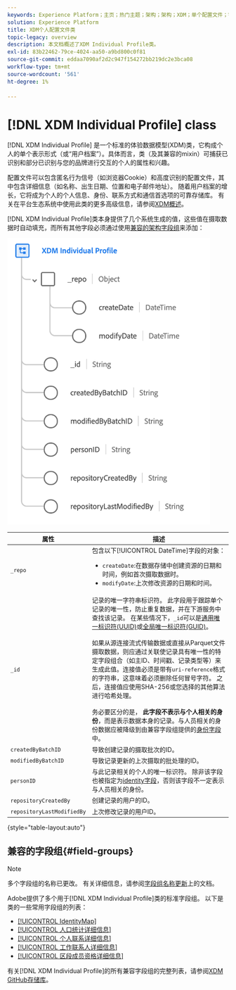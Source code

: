 ```yaml
---
keywords: Experience Platform；主页；热门主题；架构；架构；XDM；单个配置文件；字段；架构；架构；标识映射；标识映射；架构设计；映射；并集架构；并集架构
solution: Experience Platform
title: XDM个人配置文件类
topic-legacy: overview
description: 本文档概述了XDM Individual Profile类。
exl-id: 83b22462-79ce-4024-aa50-a9bd800c0f81
source-git-commit: eddaa7090af2d2c947f154272bb219dc2e3bca08
workflow-type: tm+mt
source-wordcount: '561'
ht-degree: 1%

---
```


# [!DNL XDM Individual Profile] class

[!DNL XDM Individual Profile] 是一个标准的体验数据模型(XDM)类，它构成个人的单个表示形式（或“用户档案”）。具体而言，类（及其兼容的mixin）可捕获已识别和部分已识别与您的品牌进行交互的个人的属性和兴趣。

配置文件可以包含匿名行为信号（如浏览器Cookie）和高度识别的配置文件，其中包含详细信息（如名称、出生日期、位置和电子邮件地址）。 随着用户档案的增长，它将成为个人的个人信息、身份、联系方式和通信首选项的可靠存储库。 有关在平台生态系统中使用此类的更多高级信息，请参阅[XDM概述](../home.md#data-behaviors)。

[!DNL XDM Individual Profile]类本身提供了几个系统生成的值，这些值在摄取数据时自动填充，而所有其他字段必须通过使用[兼容的架构字段组](#field-groups)来添加：

![](../images/classes/individual-profile.png)

| 属性 | 描述 |
| --- | --- |
| `_repo` | 包含以下[!UICONTROL DateTime]字段的对象： <ul><li>`createDate`:在数据存储中创建资源的日期和时间，例如首次摄取数据时。</li><li>`modifyDate`:上次修改资源的日期和时间。</li></ul> |
| `_id` | 记录的唯一字符串标识符。 此字段用于跟踪单个记录的唯一性，防止重复数据，并在下游服务中查找该记录。 在某些情况下，`_id`可以是[通用唯一标识符(UUID)](https://tools.ietf.org/html/rfc4122)或[全局唯一标识符(GUID)](https://docs.microsoft.com/en-us/dotnet/api/system.guid?view=net-5.0)。<br><br>如果从源连接流式传输数据或直接从Parquet文件摄取数据，则应通过关联使记录具有唯一性的特定字段组合（如主ID、时间戳、记录类型等）来生成此值。连接值必须是带有`uri-reference`格式的字符串，这意味着必须删除任何冒号字符。 之后，连接值应使用SHA-256或您选择的其他算法进行哈希处理。<br><br>务必要区分的是， **此字段不表示与个人相关的身份**，而是表示数据本身的记录。与人员相关的身份数据应被降级到由兼容字段组提供的[身份字段](../schema/composition.md#identity)中。 |
| `createdByBatchID` | 导致创建记录的摄取批次的ID。 |
| `modifiedByBatchID` | 导致记录更新的上次摄取的批处理的ID。 |
| `personID` | 与此记录相关的个人的唯一标识符。 除非该字段也被指定为[identity字段](../schema/composition.md#identity)，否则该字段不一定表示与人员相关的身份。 |
| `repositoryCreatedBy` | 创建记录的用户的ID。 |
| `repositoryLastModifiedBy` | 上次修改记录的用户ID。 |

{style=&quot;table-layout:auto&quot;}

## 兼容的字段组{#field-groups}

>[!NOTE]
>
>多个字段组的名称已更改。 有关详细信息，请参阅[字段组名称更新](../field-groups/name-updates.md)上的文档。

Adobe提供了多个用于[!DNL XDM Individual Profile]类的标准字段组。 以下是类的一些常用字段组的列表：

* [[!UICONTROL IdentityMap]](../field-groups/profile/identitymap.md)
* [[!UICONTROL 人口统计详细信息]](../field-groups/profile/demographic-details.md)
* [[!UICONTROL 个人联系详细信息]](../field-groups/profile/personal-contact-details.md)
* [[!UICONTROL 工作联系人详细信息]](../field-groups/profile/work-contact-details.md)
* [[!UICONTROL 区段成员资格详细信息]](../field-groups/profile/segmentation.md)

有关[!DNL XDM Individual Profile]的所有兼容字段组的完整列表，请参阅[XDM GitHub存储库](https://github.com/adobe/xdm/tree/master/components/mixins/profile)。
